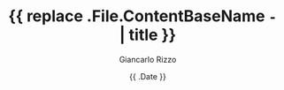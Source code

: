 ---
title: '{{ replace .File.ContentBaseName `-` ` ` | title }}'
date: '{{ .Date }}'
author: 'Giancarlo Rizzo'
draft: true
categories: []
color: '#ffcc66'
---